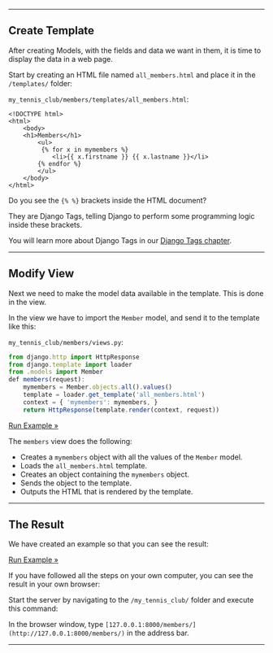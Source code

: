 ___

## Create Template

After creating Models, with the fields and data we want in them, it is time to display the data in a web page.

Start by creating an HTML file named `all_members.html` and place it in the `/templates/` folder:

`my_tennis_club/members/templates/all_members.html`:

```django
<!DOCTYPE html> 
<html> 
	<body> 
	<h1>Members</h1> 
		<ul>
		 {% for x in mymembers %} 
			<li>{{ x.firstname }} {{ x.lastname }}</li> 
		{% endfor %} 
		</ul> 
	</body> 
</html>
```

Do you see the `{% %}` brackets inside the HTML document?

They are Django Tags, telling Django to perform some programming logic inside these brackets.

You will learn more about Django Tags in our [Django Tags chapter](https://www.w3schools.com/django/django_template_tags.php).

___

## Modify View

Next we need to make the model data available in the template. This is done in the view.

In the view we have to import the `Member` model, and send it to the template like this:

`my_tennis_club/members/views.py`:

```jsx
from django.http import HttpResponse
from django.template import loader 
from .models import Member 
def members(request):
	mymembers = Member.objects.all().values() 
	template = loader.get_template('all_members.html') 
	context = { 'mymembers': mymembers, } 
	return HttpResponse(template.render(context, request))
```

[Run Example »](https://www.w3schools.com/django/showdjango.php?filename=demo_prepare)

The `members` view does the following:

-   Creates a `mymembers` object with all the values of the `Member` model.
-   Loads the `all_members.html` template.
-   Creates an object containing the `mymembers` object.
-   Sends the object to the template.
-   Outputs the HTML that is rendered by the template.

___

## The Result

We have created an example so that you can see the result:

[Run Example »](https://www.w3schools.com/django/showdjango.php?filename=demo_prepare)

If you have followed all the steps on your own computer, you can see the result in your own browser:

Start the server by navigating to the `/my_tennis_club/` folder and execute this command:

In the browser window, type `[127.0.0.1:8000/members/](http://127.0.0.1:8000/members/)` in the address bar.

___

